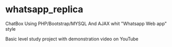 # whatsapp_replica
ChatBox Using PHP/Bootstrap/MYSQL And AJAX whit "Whatsapp Web app" style

Basic level study project with demonstration video on YouTube
